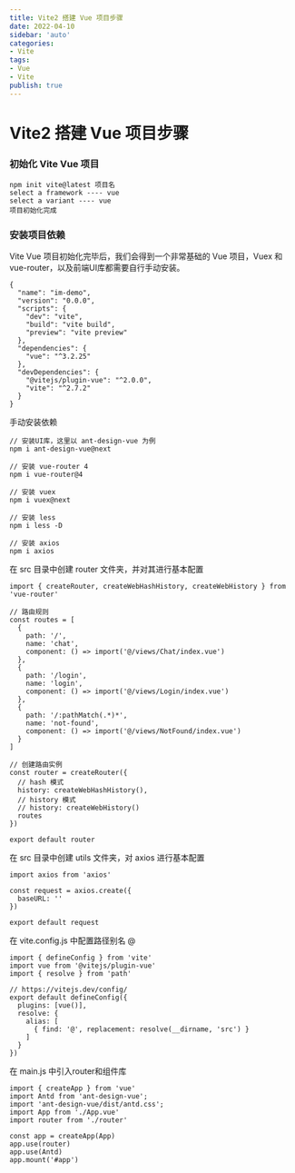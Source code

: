```yaml
---
title: Vite2 搭建 Vue 项目步骤
date: 2022-04-10
sidebar: 'auto'
categories:
- Vite
tags:
- Vue
- Vite
publish: true
---
```

# Vite2 搭建 Vue 项目步骤

### 初始化 Vite Vue 项目

```
npm init vite@latest 项目名
select a framework ---- vue
select a variant ---- vue
项目初始化完成
```

### 安装项目依赖

Vite Vue 项目初始化完毕后，我们会得到一个非常基础的 Vue 项目，Vuex 和 vue-router，以及前端UI库都需要自行手动安装。

```
{
  "name": "im-demo",
  "version": "0.0.0",
  "scripts": {
    "dev": "vite",
    "build": "vite build",
    "preview": "vite preview"
  },
  "dependencies": {
    "vue": "^3.2.25"
  },
  "devDependencies": {
    "@vitejs/plugin-vue": "^2.0.0",
    "vite": "^2.7.2"
  }
}
```

手动安装依赖

```
// 安装UI库，这里以 ant-design-vue 为例
npm i ant-design-vue@next

// 安装 vue-router 4
npm i vue-router@4

// 安装 vuex
npm i vuex@next

// 安装 less
npm i less -D

// 安装 axios
npm i axios
```

在 src 目录中创建 router 文件夹，并对其进行基本配置

```
import { createRouter, createWebHashHistory, createWebHistory } from 'vue-router'

// 路由规则
const routes = [
  {
    path: '/',
    name: 'chat',
    component: () => import('@/views/Chat/index.vue')
  },
  {
    path: '/login',
    name: 'login',
    component: () => import('@/views/Login/index.vue')
  },
  {
    path: '/:pathMatch(.*)*',
    name: 'not-found',
    component: () => import('@/views/NotFound/index.vue')
  }
]

// 创建路由实例
const router = createRouter({
  // hash 模式
  history: createWebHashHistory(),
  // history 模式
  // history: createWebHistory()
  routes
})

export default router

```

在 src 目录中创建 utils 文件夹，对 axios 进行基本配置

```
import axios from 'axios'

const request = axios.create({
  baseURL: ''
})

export default request

```

在 vite.config.js 中配置路径别名 @

```
import { defineConfig } from 'vite'
import vue from '@vitejs/plugin-vue'
import { resolve } from 'path'

// https://vitejs.dev/config/
export default defineConfig({
  plugins: [vue()],
  resolve: {
    alias: [
      { find: '@', replacement: resolve(__dirname, 'src') }
    ]
  }
})

```

在 main.js 中引入router和组件库

```
import { createApp } from 'vue'
import Antd from 'ant-design-vue';
import 'ant-design-vue/dist/antd.css';
import App from './App.vue'
import router from './router'

const app = createApp(App)
app.use(router)
app.use(Antd)
app.mount('#app')
```
